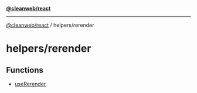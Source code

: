[**@cleanweb/react**](../../README.md)

***

[@cleanweb/react](../../modules.md) / helpers/rerender

# helpers/rerender

## Functions

- [useRerender](functions/useRerender.md)
